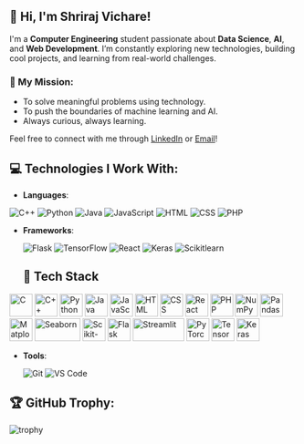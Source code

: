 ## 👋 Hi, I'm Shriraj Vichare!
I'm a **Computer Engineering** student passionate about **Data Science**, **AI**, and **Web Development**. I’m constantly exploring new technologies, building cool projects, and learning from real-world challenges.

### 🚀 My Mission:
- To solve meaningful problems using technology.
- To push the boundaries of machine learning and AI.
- Always curious, always learning.

Feel free to connect with me through [LinkedIn](www.linkedin.com/in/shriraj-vichare-58baa4299) or [Email](vichareshriraj000@gmail.com)!


## 💻 Technologies I Work With:
- **Languages**:
  
![C++](https://img.shields.io/badge/C++-3776AB?style=for-the-badge&logo=c++&logoColor=ffffff)    ![Python](https://img.shields.io/badge/Python-3776AB?style=for-the-badge&logo=python&logoColor=ffffff)   ![Java](https://img.shields.io/badge/Java-3776AB?style=for-the-badge&logo=java&logoColor=ffffff)   ![JavaScript](https://img.shields.io/badge/JavaScript-FFD700?style=for-the-badge&logo=javascript&logoColor=ffffff)  ![HTML](https://img.shields.io/badge/HTML-3776AB?style=for-the-badge&logo=html&logoColor=ffffff)    ![CSS](https://img.shields.io/badge/css-3776AB?style=for-the-badge&logo=CSS&logoColor=ffffff)    ![PHP](https://img.shields.io/badge/PHP-3776AB?style=for-the-badge&logo=PHP&logoColor=ffffff) 
  
- **Frameworks**:
  
  ![Flask](https://img.shields.io/badge/Flask-000000?style=for-the-badge&logo=flask&logoColor=ffffff)    ![TensorFlow](https://img.shields.io/badge/TensorFlow-FF6F00?style=for-the-badge&logo=tensorflow&logoColor=ffffff)     ![React](https://img.shields.io/badge/React-FF6F00?style=for-the-badge&logo=react&logoColor=ffffff)    ![Keras](https://img.shields.io/badge/Keras-FF6F00?style=for-the-badge&logo==keras&logoColor=ffffff)    ![Scikitlearn](https://img.shields.io/badge/Scikitlearn-FF6F00?style=for-the-badge&logo=scikitlearn&logoColor=ffffff)


   ## 🚀 Tech Stack

<p align="left">
  <!-- Programming Languages -->
  <img src="https://cdn.jsdelivr.net/gh/devicons/devicon/icons/c/c-original.svg" alt="C" width="40" height="40"/>
  <img src="https://cdn.jsdelivr.net/gh/devicons/devicon/icons/cplusplus/cplusplus-original.svg" alt="C++" width="40" height="40"/>
  <img src="https://cdn.jsdelivr.net/gh/devicons/devicon/icons/python/python-original.svg" alt="Python" width="40" height="40"/>
  <img src="https://cdn.jsdelivr.net/gh/devicons/devicon/icons/java/java-original.svg" alt="Java" width="40" height="40"/>
  <img src="https://cdn.jsdelivr.net/gh/devicons/devicon/icons/javascript/javascript-original.svg" alt="JavaScript" width="40" height="40"/>
  <img src="https://cdn.jsdelivr.net/gh/devicons/devicon/icons/html5/html5-original.svg" alt="HTML" width="40" height="40"/>
  <img src="https://cdn.jsdelivr.net/gh/devicons/devicon/icons/css3/css3-original.svg" alt="CSS" width="40" height="40"/>
  <img src="https://cdn.jsdelivr.net/gh/devicons/devicon/icons/react/react-original.svg" alt="React" width="40" height="40"/>
  <img src="https://cdn.jsdelivr.net/gh/devicons/devicon/icons/php/php-original.svg" alt="PHP" width="40" height="40"/>

  <!-- Libraries & Frameworks -->
  <img src="https://cdn.jsdelivr.net/gh/devicons/devicon/icons/numpy/numpy-original.svg" alt="NumPy" width="40" height="40"/>
  <img src="https://cdn.jsdelivr.net/gh/devicons/devicon/icons/pandas/pandas-original.svg" alt="Pandas" width="40" height="40"/>
  <img src="https://cdn.jsdelivr.net/gh/devicons/devicon/icons/matplotlib/matplotlib-original.svg" alt="Matplotlib" width="40" height="40"/>
  <img src="https://seaborn.pydata.org/_static/logo-wide-lightbg.svg" alt="Seaborn" width="80" height="40"/>
  <img src="https://cdn.jsdelivr.net/gh/devicons/devicon/icons/scikit-learn/scikit-learn-original.svg" alt="Scikit-learn" width="40" height="40"/>
  <img src="https://cdn.jsdelivr.net/gh/devicons/devicon/icons/flask/flask-original.svg" alt="Flask" width="40" height="40"/>
  <img src="https://streamlit.io/images/brand/streamlit-logo-primary-colormark-darktext.png" alt="Streamlit" width="90" height="40"/>
  <img src="https://cdn.jsdelivr.net/gh/devicons/devicon/icons/pytorch/pytorch-original.svg" alt="PyTorch" width="40" height="40"/>
  <img src="https://cdn.jsdelivr.net/gh/devicons/devicon/icons/tensorflow/tensorflow-original.svg" alt="TensorFlow" width="40" height="40"/>
  <img src="https://upload.wikimedia.org/wikipedia/commons/a/ae/Keras_logo.svg" alt="Keras" width="40" height="40"/>
</p>

  
- **Tools**:
  
  ![Git](https://img.shields.io/badge/Git-F05032?style=for-the-badge&logo=git&logoColor=ffffff)    ![VS Code](https://img.shields.io/badge/VS_Code-007ACC?style=for-the-badge&logo=visualstudiocode&logoColor=ffffff)


## 🏆 GitHub Trophy:
![trophy](https://github-profile-trophy.vercel.app/?username=ShreeV4124&theme=dark)



<!--
**ShreeV4124/ShreeV4124** is a ✨ _special_ ✨ repository because its `README.md` (this file) appears on your GitHub profile.

Here are some ideas to get you started:

- 🔭 I’m currently working on ...
- 🌱 I’m currently learning ...
- 👯 I’m looking to collaborate on ...
- 🤔 I’m looking for help with ...
- 💬 Ask me about ...
- 📫 How to reach me: ...
- 😄 Pronouns: ...
- ⚡ Fun fact: ...
-->
